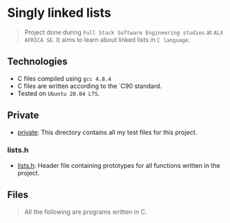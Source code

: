 # Singly linked lists

> Project done during `Full Stack Software Engineering studies` at `ALX AFRICA SE`. It aims to learn about linked lists in `C language`.

## Technologies

- C files compiled using `gcc 4.8.4`
- C files are written according to the `C90 standard.
- Tested on `Ubuntu 20.04 LTS`.

## Private

- [private](https://github.com/Sanoxi/alx-low_level_programming/tree/master/0x12-singly_linked_lists/private): This directory contains all my test files for this project.

### lists.h

- [lists.h](https://github.com/Sanoxi/alx-low_level_programming/blob/master/0x12-singly_linked_lists/lists.h): Header file containing prototypes for all functions written in the project.

## Files

> All the following are programs written in C.

